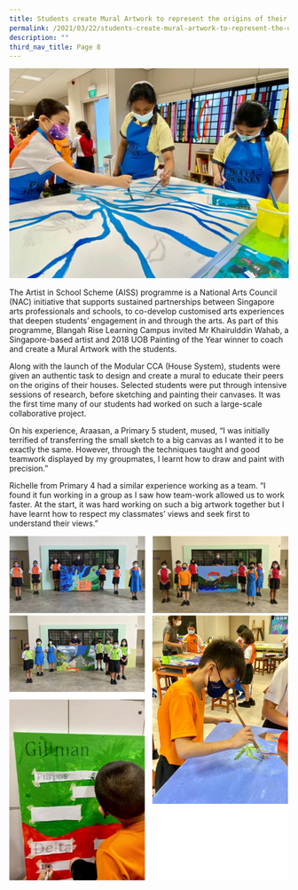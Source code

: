 ```yaml
---
title: Students create Mural Artwork to represent the origins of their Houses
permalink: /2021/03/22/students-create-mural-artwork-to-represent-the-origins-of-their-houses/
description: ""
third_nav_title: Page 8
---
```


<img src="/images/1-banner.jpg">
<p>The Artist in School Scheme (AISS) programme is a National Arts Council (NAC) initiative that supports sustained partnerships between Singapore arts professionals and schools, to co-develop customised arts experiences that deepen students&rsquo; engagement in and through the arts. As part of this programme, Blangah Rise Learning Campus invited Mr Khairulddin Wahab, a Singapore-based artist and 2018 UOB Painting of the Year winner to coach and create a Mural Artwork with the students.</p>
<p>Along with the launch of the Modular CCA (House System), students were given an authentic task to design and create a mural to educate their peers on the origins of their houses. Selected students were put through intensive sessions of research, before sketching and painting their canvases. It was the first time many of our students had worked on such a large-scale collaborative project.</p>
<p>On his experience, Araasan, a Primary 5 student, mused, &ldquo;I was initially terrified of transferring the small sketch to a big canvas as I wanted it to be exactly the same. However, through the techniques taught and good teamwork displayed by my groupmates, I learnt how to draw and paint with precision.&rdquo;</p>
<p>Richelle from Primary 4 had a similar experience working as a team. &ldquo;I found it fun working in a group as I saw how team-work allowed us to work faster. At the start, it was hard working on such a big artwork together but I have learnt how to respect my classmates&rsquo; views and seek first to understand their views.&rdquo;</p>
<img src="/images/students1.png"><br>
<img src="/images/students2.png">